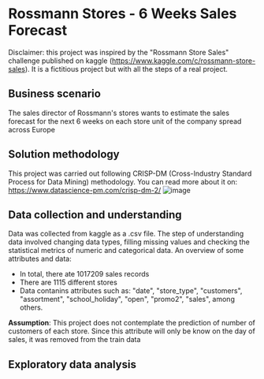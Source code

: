 # Rossmann Stores - 6 Weeks Sales Forecast

Disclaimer: this project was inspired by the "Rossmann Store Sales" challenge published on kaggle (https://www.kaggle.com/c/rossmann-store-sales). It is a fictitious project but with all the steps of a real project.

## Business scenario
The sales director of Rossmann's stores wants to estimate the sales forecast for the next 6 weeks on each store unit of the company spread across Europe

## Solution methodology
This project was carried out following CRISP-DM (Cross-Industry Standard Process for Data Mining) methodology.
You can read more about it on: https://www.datascience-pm.com/crisp-dm-2/ 
![image](https://user-images.githubusercontent.com/110054775/190948215-a5c92fd4-95e3-43a4-bd60-ed69bf094860.png)

## Data collection and understanding
Data was collected from kaggle as a .csv file. The step of understanding data involved changing data types, filling missing values and checking the statistical metrics of numeric and categorical data.
An overview of some attributes and data:
- In total, there ate 1017209 sales records
- There are 1115 different stores
- Data contanins attributes such as: "date", "store_type", "customers", "assortment", "school_holiday", "open", "promo2", "sales", among others.

**Assumption**: This project does not contemplate the prediction of number of customers of each store. Since this attribute will only be know on the day of sales, it was removed from the train data

## Exploratory data analysis
